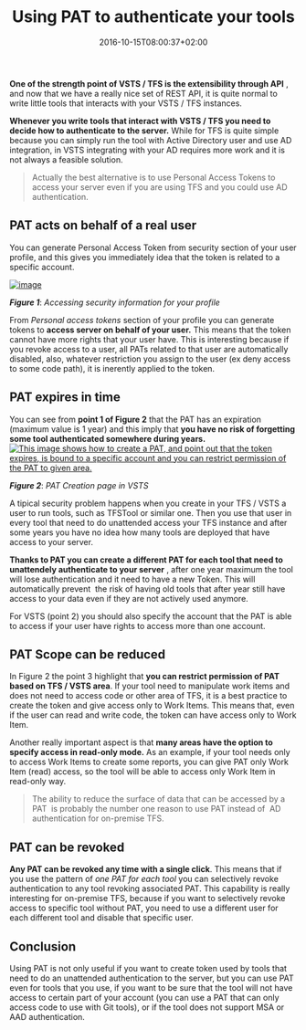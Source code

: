 ﻿---
title: "Using PAT to authenticate your tools"
description: ""
date: 2016-10-15T08:00:37+02:00
draft: false
tags: [Security,VSTS]
categories: [Team Foundation Server]
---
 **One of the strength point of VSTS / TFS is the extensibility through API** , and now that we have a really nice set of REST API, it is quite normal to write little tools that interacts with your VSTS / TFS instances.

 **Whenever you write tools that interact with VSTS / TFS you need to decide how to authenticate to the server.** While for TFS is quite simple because you can simply run the tool with Active Directory user and use AD integration, in VSTS integrating with your AD requires more work and it is not always a feasible solution.

> Actually the best alternative is to use Personal Access Tokens to access your server even if you are using TFS and you could use AD authentication.

## PAT acts on behalf of a real user

You can generate Personal Access Token from security section of your user profile, and this gives you immediately idea that the token is related to a specific account.

[![image](http://www.codewrecks.com/blog/wp-content/uploads/2016/10/image_thumb-11.png "image")](http://www.codewrecks.com/blog/wp-content/uploads/2016/10/image-11.png)

 ***Figure 1***: *Accessing security information for your profile*

From *Personal access tokens* section of your profile you can generate tokens to  **access server on behalf of your user.** This means that the token cannot have more rights that your user have. This is interesting because if you revoke access to a user, all PATs related to that user are automatically disabled, also, whatever restriction you assign to the user (ex deny access to some code path), it is inerently applied to the token.

## PAT expires in time

You can see from  **point 1 of Figure 2** that the PAT has an expiration (maximum value is 1 year) and this imply that  **you have no risk of forgetting some tool authenticated somewhere during years.** [![This image shows how to create a PAT, and point out that the token expires, is bound to a specific account and you can restrict permission of the PAT to given area.](http://www.codewrecks.com/blog/wp-content/uploads/2016/10/image_thumb-12.png "PAT Creation page in VSTS")](http://www.codewrecks.com/blog/wp-content/uploads/2016/10/image-12.png)

 ***Figure 2***: *PAT Creation page in VSTS*

A tipical security problem happens when you create in your TFS / VSTS a user to run tools, such as TFSTool or similar one. Then you use that user in every tool that need to do unattended access your TFS instance and after some years you have no idea how many tools are deployed that have access to your server.

 **Thanks to PAT you can create a different PAT for each tool that need to unattendely authenticate to your server** , after one year maximum the tool will lose authentication and it need to have a new Token. This will automatically prevent  the risk of having old tools that after year still have access to your data even if they are not actively used anymore.

For VSTS (point 2) you should also specify the account that the PAT is able to access if your user have rights to access more than one account.

## PAT Scope can be reduced

In Figure 2 the point 3 highlight that  **you can restrict permission of PAT based on TFS / VSTS area**. If your tool need to manipulate work items and does not need to access code or other area of TFS, it is a best practice to create the token and give access only to Work Items. This means that, even if the user can read and write code, the token can have access only to Work Item.

Another really important aspect is that  **many areas have the option to specify access in read-only mode.** As an example, if your tool needs only to access Work Items to create some reports, you can give PAT only Work Item (read) access, so the tool will be able to access only Work Item in read-only way.

> The ability to reduce the surface of data that can be accessed by a PAT  is probably the number one reason to use PAT instead of  AD authentication for on-premise TFS.

## 

## PAT can be revoked

 **Any PAT can be revoked any time with a single click**. This means that if you use the pattern of *one PAT for each tool* you can selectively revoke authentication to any tool revoking associated PAT. This capability is really interesting for on-premise TFS, because if you want to selectively revoke access to specific tool without PAT, you need to use a different user for each different tool and disable that specific user.

## Conclusion

Using PAT is not only useful if you want to create token used by tools that need to do an unattended authentication to the server, but you can use PAT even for tools that you use, if you want to be sure that the tool will not have access to certain part of your account (you can use a PAT that can only access code to use with Git tools), or if the tool does not support MSA or AAD authentication.
